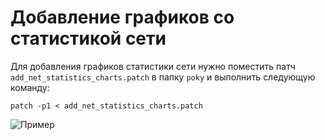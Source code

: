 # Добавление графиков со статистикой сети

Для добавления графиков статистики сети нужно поместить патч `add_net_statistics_charts.patch` в папку `poky` и выполнить следующую команду: 

```shell
patch -p1 < add_net_statistics_charts.patch
```
![Пример](https://github.com/moevm/os_profiling/blob/69e10a228f31069f47c84f63c837f029440c88c4/src/yocto-patches/instructions/images/bootchart.png)
